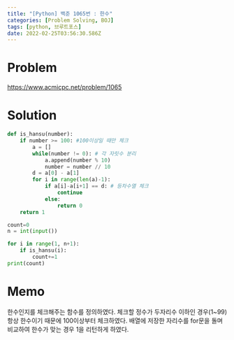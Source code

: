 ```yaml
---
title: "[Python] 백준 1065번 : 한수"
categories: [Problem Solving, BOJ]
tags: [python, 브루트포스]
date: 2022-02-25T03:56:30.586Z
---
```

# Problem
<https://www.acmicpc.net/problem/1065>

# Solution
```py
def is_hansu(number):
    if number >= 100: #100이상일 때만 체크 
        a = []
        while(number != 0): # 각 자릿수 분리
            a.append(number % 10)
            number = number // 10
        d = a[0] - a[1]
        for i in range(len(a)-1):
            if a[i]-a[i+1] == d: # 등차수열 체크
                continue
            else:
                return 0
    return 1

count=0
n = int(input())

for i in range(1, n+1):
    if is_hansu(i):
        count+=1
print(count)
```


# Memo
한수인지를 체크해주는 함수를 정의하였다.
체크할 정수가 두자리수 이하인 경우(1~99) 항상 한수이기 때문에 100이상부터 체크하였다. 배열에 저장한 자리수를 for문을 돌며 비교하여 한수가 맞는 경우 1을 리턴하게 하였다.
